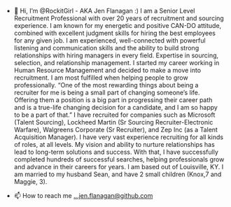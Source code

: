- 👋 Hi, I’m @RockitGirl - AKA Jen Flanagan :)
I am a Senior Level Recruitment Professional with over 20 years of recruitment and sourcing experience. I am known for my energetic and positive CAN-DO attitude, combined with excellent judgment skills for hiring the best employees for any given job. I am experienced, well-connected with powerful listening and communication skills and the ability to build strong relationships with hiring managers in every field. Expertise in sourcing, selection, and relationship management. I started my career working in Human Resource Management and decided to make a move into recruitment. I am most fulfilled when helping people to grow professionally. “One of the most rewarding things about being a recruiter for me is being a small part of changing someone’s life. Offering them a position is a big part in progressing their career path and is a true-life changing decision for a candidate, and I am so happy to be a part of that.”
I have recruited for companies such as Microsoft (Talent Sourcing),  Lockheed Martin (Sr Sourcing Recruiter-Electronic Warfare), Walgreens Corporate (Sr Recruiter), and Zep Inc (as a Talent Acquisition Manager). I have very vast experience recruiting for all kinds of roles, at all levels. 
My vision and ability to nurture relationships has lead to long-term solutions and success. With that, I have successfully completed hundreds of successful searches, helping professionals grow and advance in their careers for years.
I am based out of Louisville, KY. I am married to my husband Sean, and have 2 small children (Knox,7 and Maggie, 3).

- 📫 How to reach me ...jen.flanagan@github.com

<!---
RockitGirl/RockitGirl is a ✨ special ✨ repository because its `README.md` (this file) appears on your GitHub profile.
You can click the Preview link to take a look at your changes.
--->
